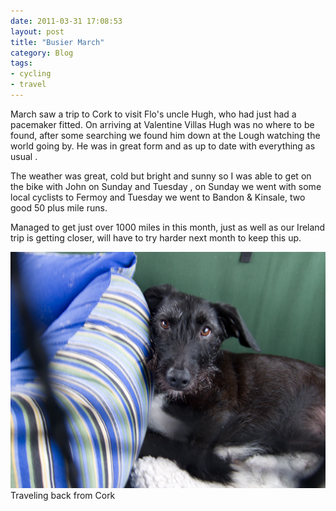 ```yaml
---
date: 2011-03-31 17:08:53
layout: post
title: "Busier March"
category: Blog
tags:
- cycling
- travel
---
```


March saw a trip to Cork to visit Flo's uncle Hugh, who had just had a pacemaker fitted. On arriving at Valentine Villas Hugh was no where to be found, after some searching we found him down at the Lough watching the world going by. He was in great form and as up to date with everything as usual .

The weather was great, cold but bright and sunny so I was able to get on the bike with John on Sunday and Tuesday , on Sunday we went with some local cyclists to Fermoy and Tuesday we went to Bandon & Kinsale, two good 50 plus mile runs.

Managed to get just over 1000 miles in this month, just as well as our Ireland trip is getting closer, will have to try harder next month to keep this up.

<img src="/images/2011/img_0568.jpg">
Traveling back from Cork
